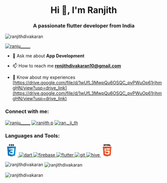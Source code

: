 <h1 align="center">Hi 👋, I'm Ranjith</h1>
<h3 align="center">A passionate flutter developer from India</h3>

<p align="left"> <img src="https://komarev.com/ghpvc/?username=ranjithdivakaran&label=Profile%20views&color=0e75b6&style=flat" alt="ranjithdivakaran" /> </p>

<p align="left"> <a href="https://twitter.com/ranju_____" target="blank"><img src="https://img.shields.io/twitter/follow/ranju_____?logo=twitter&style=for-the-badge" alt="ranju_____" /></a> </p>

- 💬 Ask me about **App Development**

- 📫 How to reach me **renjithdivakaran10@gmail.com**

- 📄 Know about my experiences [https://drive.google.com/file/d/1wUfL3MwpQu6OSQC_pvPWuOp61rjhmgHN/view?usp=drive_link](https://drive.google.com/file/d/1wUfL3MwpQu6OSQC_pvPWuOp61rjhmgHN/view?usp=drive_link)

<h3 align="left">Connect with me:</h3>
<p align="left">
<a href="https://twitter.com/ranju_____" target="blank"><img align="center" src="https://raw.githubusercontent.com/rahuldkjain/github-profile-readme-generator/master/src/images/icons/Social/twitter.svg" alt="ranju_____" height="30" width="40" /></a>
<a href="https://linkedin.com/in/ranjith p" target="blank"><img align="center" src="https://raw.githubusercontent.com/rahuldkjain/github-profile-readme-generator/master/src/images/icons/Social/linked-in-alt.svg" alt="ranjith p" height="30" width="40" /></a>
<a href="https://instagram.com/ran._ji_th" target="blank"><img align="center" src="https://raw.githubusercontent.com/rahuldkjain/github-profile-readme-generator/master/src/images/icons/Social/instagram.svg" alt="ran._ji_th" height="30" width="40" /></a>
</p>

<h3 align="left">Languages and Tools:</h3>
<p align="left"> <a href="https://www.w3schools.com/css/" target="_blank" rel="noreferrer"> <img src="https://raw.githubusercontent.com/devicons/devicon/master/icons/css3/css3-original-wordmark.svg" alt="css3" width="40" height="40"/> </a> <a href="https://dart.dev" target="_blank" rel="noreferrer"> <img src="https://www.vectorlogo.zone/logos/dartlang/dartlang-icon.svg" alt="dart" width="40" height="40"/> </a> <a href="https://firebase.google.com/" target="_blank" rel="noreferrer"> <img src="https://www.vectorlogo.zone/logos/firebase/firebase-icon.svg" alt="firebase" width="40" height="40"/> </a> <a href="https://flutter.dev" target="_blank" rel="noreferrer"> <img src="https://www.vectorlogo.zone/logos/flutterio/flutterio-icon.svg" alt="flutter" width="40" height="40"/> </a> <a href="https://git-scm.com/" target="_blank" rel="noreferrer"> <img src="https://www.vectorlogo.zone/logos/git-scm/git-scm-icon.svg" alt="git" width="40" height="40"/> </a> <a href="https://hive.apache.org/" target="_blank" rel="noreferrer"> <img src="https://www.vectorlogo.zone/logos/apache_hive/apache_hive-icon.svg" alt="hive" width="40" height="40"/> </a> <a href="https://www.w3.org/html/" target="_blank" rel="noreferrer"> <img src="https://raw.githubusercontent.com/devicons/devicon/master/icons/html5/html5-original-wordmark.svg" alt="html5" width="40" height="40"/> </a> </p>

<p><img align="left" src="https://github-readme-stats.vercel.app/api/top-langs?username=ranjithdivakaran&show_icons=true&locale=en&layout=compact" alt="ranjithdivakaran" /></p>

<p>&nbsp;<img align="center" src="https://github-readme-stats.vercel.app/api?username=ranjithdivakaran&show_icons=true&locale=en" alt="ranjithdivakaran" /></p>

<p><img align="center" src="https://github-readme-streak-stats.herokuapp.com/?user=ranjithdivakaran&" alt="ranjithdivakaran" /></p>
